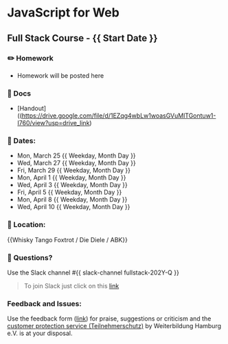 # JavaScript for Web
## Full Stack Course - {{ Start Date }}

### ✏️ Homework

- Homework will be posted here

### 📄 Docs

- [Handout]((https://drive.google.com/file/d/1EZqg4wbLw1woasGVuMlTGontuw1-I760/view?usp=drive_link)

### 📅 Dates:
  - Mon, March 25 {{ Weekday, Month Day }}
  - Wed, March 27 {{ Weekday, Month Day }}
  - Fri, March 29 {{ Weekday, Month Day }}
  - Mon, April 1 {{ Weekday, Month Day }}
  - Wed, April 3 {{ Weekday, Month Day }}
  - Fri, April 5 {{ Weekday, Month Day }}
  - Mon, April 8 {{ Weekday, Month Day }}
  - Wed, April 10 {{ Weekday, Month Day }}

### 🎯 Location:
{{Whisky Tango Foxtrot / Die Diele / ABK}}

### 🤔 Questions?

Use the Slack channel #{{ slack-channel fullstack-202Y-Q }}

> To join Slack just click on this [link](https://hamburgcodingschool.slack.com/join/shared_invite/enQtMjczNDI3OTE4NzIwLTE2ZmNkNDk5YTg3MDFlOTY2ZmU2YzU5YTU4MTNhNDg4MTRhNTMwYzFiNTdlOTdhYzllYzg5YmVkYzljNWExY2U#/)

### Feedback and Issues:
Use the feedback form ([link](https://docs.google.com/forms/d/e/1FAIpQLSfQnFh1yio7WherXYnVQcuPyk3s68z4HKrvDeErNkv0ghjbOQ/viewform?gxids=7628)) for praise, suggestions or criticism and the [customer protection service (Teilnehmerschutz)](https://www.weiterbildung-hamburg.net/der-verein/teilnehmerschutz/) by Weiterbildung Hamburg e.V. is at your disposal.
